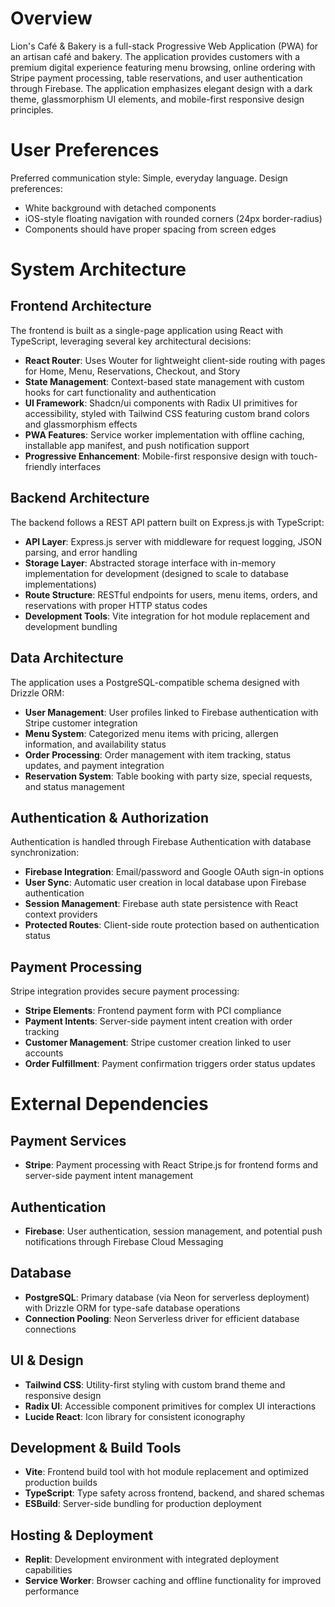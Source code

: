 # Overview

Lion's Café & Bakery is a full-stack Progressive Web Application (PWA) for an artisan café and bakery. The application provides customers with a premium digital experience featuring menu browsing, online ordering with Stripe payment processing, table reservations, and user authentication through Firebase. The application emphasizes elegant design with a dark theme, glassmorphism UI elements, and mobile-first responsive design principles.

# User Preferences

Preferred communication style: Simple, everyday language.
Design preferences: 
- White background with detached components
- iOS-style floating navigation with rounded corners (24px border-radius)
- Components should have proper spacing from screen edges

# System Architecture

## Frontend Architecture

The frontend is built as a single-page application using React with TypeScript, leveraging several key architectural decisions:

- **React Router**: Uses Wouter for lightweight client-side routing with pages for Home, Menu, Reservations, Checkout, and Story
- **State Management**: Context-based state management with custom hooks for cart functionality and authentication
- **UI Framework**: Shadcn/ui components with Radix UI primitives for accessibility, styled with Tailwind CSS featuring custom brand colors and glassmorphism effects
- **PWA Features**: Service worker implementation with offline caching, installable app manifest, and push notification support
- **Progressive Enhancement**: Mobile-first responsive design with touch-friendly interfaces

## Backend Architecture

The backend follows a REST API pattern built on Express.js with TypeScript:

- **API Layer**: Express.js server with middleware for request logging, JSON parsing, and error handling
- **Storage Layer**: Abstracted storage interface with in-memory implementation for development (designed to scale to database implementations)
- **Route Structure**: RESTful endpoints for users, menu items, orders, and reservations with proper HTTP status codes
- **Development Tools**: Vite integration for hot module replacement and development bundling

## Data Architecture

The application uses a PostgreSQL-compatible schema designed with Drizzle ORM:

- **User Management**: User profiles linked to Firebase authentication with Stripe customer integration
- **Menu System**: Categorized menu items with pricing, allergen information, and availability status
- **Order Processing**: Order management with item tracking, status updates, and payment integration
- **Reservation System**: Table booking with party size, special requests, and status management

## Authentication & Authorization

Authentication is handled through Firebase Authentication with database synchronization:

- **Firebase Integration**: Email/password and Google OAuth sign-in options
- **User Sync**: Automatic user creation in local database upon Firebase authentication
- **Session Management**: Firebase auth state persistence with React context providers
- **Protected Routes**: Client-side route protection based on authentication status

## Payment Processing

Stripe integration provides secure payment processing:

- **Stripe Elements**: Frontend payment form with PCI compliance
- **Payment Intents**: Server-side payment intent creation with order tracking
- **Customer Management**: Stripe customer creation linked to user accounts
- **Order Fulfillment**: Payment confirmation triggers order status updates

# External Dependencies

## Payment Services
- **Stripe**: Payment processing with React Stripe.js for frontend forms and server-side payment intent management

## Authentication
- **Firebase**: User authentication, session management, and potential push notifications through Firebase Cloud Messaging

## Database
- **PostgreSQL**: Primary database (via Neon for serverless deployment) with Drizzle ORM for type-safe database operations
- **Connection Pooling**: Neon Serverless driver for efficient database connections

## UI & Design
- **Tailwind CSS**: Utility-first styling with custom brand theme and responsive design
- **Radix UI**: Accessible component primitives for complex UI interactions
- **Lucide React**: Icon library for consistent iconography

## Development & Build Tools
- **Vite**: Frontend build tool with hot module replacement and optimized production builds
- **TypeScript**: Type safety across frontend, backend, and shared schemas
- **ESBuild**: Server-side bundling for production deployment

## Hosting & Deployment
- **Replit**: Development environment with integrated deployment capabilities
- **Service Worker**: Browser caching and offline functionality for improved performance